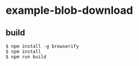 # example-blob-download

## build

```
$ npm install -g browserify
$ npm install
$ npm run build
```
